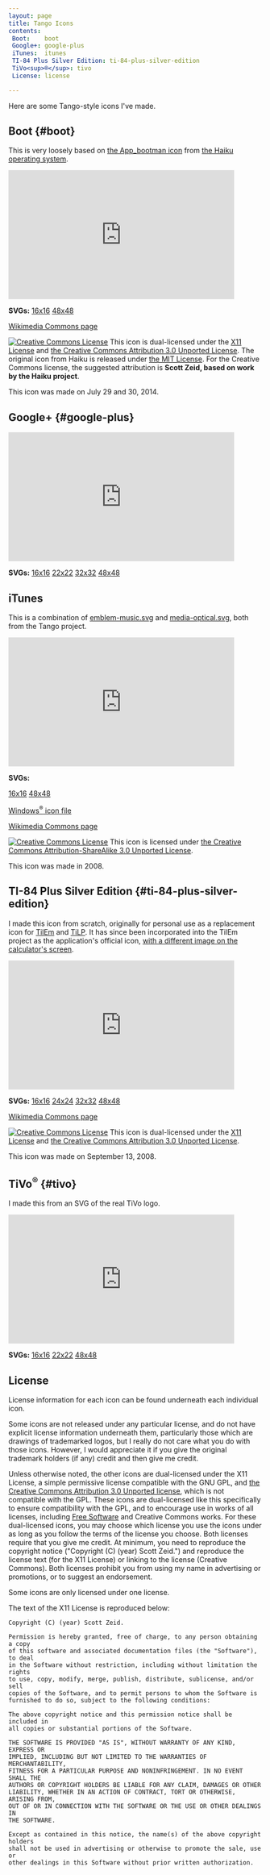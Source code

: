 ```yaml
--- 
layout: page
title: Tango Icons
contents:
 Boot:    boot
 Google+: google-plus
 iTunes:  itunes
 TI-84 Plus Silver Edition: ti-84-plus-silver-edition
 TiVo<sup>®</sup>: tivo
 License: license

---
```


Here are some Tango-style icons I've made.

## Boot {#boot}

This is very loosely based on
[the App\_bootman icon](//uploads.s.zeid.me/tango-icons/Boot/App_bootman.svg)
from [the Haiku operating system](https://www.haiku-os.org/).

<iframe style="width: 448px; height: 256px; overflow: hidden; border-style: none;" height="256" src="http://uploads.s.zeid.me/tango-icons/display.php?icon=Boot" width="448"><!----></iframe>

**SVGs:**
[16x16](http://uploads.s.zeid.me/tango-icons/Boot/Boot-16.svg)
[48x48](http://uploads.s.zeid.me/tango-icons/Boot/Boot-48.svg)

[Wikimedia Commons page](https://commons.wikimedia.org/wiki/File:Boot_icon.svg)

[![Creative Commons License](https://i.creativecommons.org/l/by/3.0/80x15.png)](https://creativecommons.org/licenses/by/3.0/)
This icon is dual-licensed under the [X11 License](#license) and
[the Creative Commons Attribution 3.0 Unported License](https://creativecommons.org/licenses/by/3.0/).
The original icon from Haiku is released under [the MIT License](https://tldrlegal.com/license/mit-license).
For the Creative Commons license, the suggested attribution is
**Scott Zeid, based on work by the Haiku project**.

This icon was made on July 29 and 30, 2014.

## Google+ {#google-plus}

<iframe style="width: 448px; height: 256px; overflow: hidden; border-style: none;" height="256" src="http://uploads.s.zeid.me/tango-icons/display.php?icon=Google-Plus" width="448"><!----></iframe>

**SVGs:**
[16x16](http://uploads.s.zeid.me/tango-icons/Google-Plus/Google-Plus-16.svg)
[22x22](http://uploads.s.zeid.me/tango-icons/Google-Plus/Google-Plus-22.svg)
[32x32](http://uploads.s.zeid.me/tango-icons/Google-Plus/Google-Plus-32.svg)
[48x48](http://uploads.s.zeid.me/tango-icons/Google-Plus/Google-Plus-48.svg)

## iTunes

This is a combination of
[emblem-music.svg](http://uploads.s.zeid.me/tango-icons/iTunes/emblem-music.svg) and
[media-optical.svg](http://uploads.s.zeid.me/tango-icons/iTunes/media-optical.svg),
both from the Tango project.

<iframe style="width: 448px; height: 256px; overflow: hidden; border-style: none;" height="256" src="http://uploads.s.zeid.me/tango-icons/display.php?icon=iTunes" width="448"><!----></iframe>

**SVGs:**

[16x16](http://uploads.s.zeid.me/tango-icons/iTunes/iTunes-16.svg)
[48x48](http://uploads.s.zeid.me/tango-icons/iTunes/iTunes-48.svg)

[Windows<sup>®</sup> icon file](http://uploads.s.zeid.me/tango-icons/iTunes/iTunes.ico)

[Wikimedia Commons page](https://commons.wikimedia.org/wiki/File:ITunes.svg)

[![Creative Commons License](https://i.creativecommons.org/l/by-sa/3.0/80x15.png)](https://creativecommons.org/licenses/by-sa/3.0/)
This icon is licensed under
[the Creative Commons Attribution-ShareAlike 3.0 Unported License](https://creativecommons.org/licenses/by-sa/3.0/).

This icon was made in 2008.

## TI-84 Plus Silver Edition {#ti-84-plus-silver-edition}

I made this icon from scratch, originally for personal use as a replacement
icon for [TilEm](http://lpg.ticalc.org/prj_tilem/) and
[TiLP](http://lpg.ticalc.org/prj_tilp/).  It has since been incorporated into
the TilEm project as the application's official icon,
[with a different image on the calculator's screen](http://uploads.srwz.us/tango-icons/TI-84-Plus-Silver-Edition/TilEm-48.png).

<iframe style="width: 448px; height: 256px; overflow: hidden; border-style: none;" height="256" src="http://uploads.s.zeid.me/tango-icons/display.php?icon=TI-84-Plus-Silver-Edition" width="448"><!----></iframe>

**SVGs:**
[16x16](http://uploads.s.zeid.me/tango-icons/TI-84-Plus-Silver-Edition/TI-84-Plus-Silver-Edition-16.svg)
[24x24](http://uploads.s.zeid.me/tango-icons/TI-84-Plus-Silver-Edition/TI-84-Plus-Silver-Edition-24.svg)
[32x32](http://uploads.s.zeid.me/tango-icons/TI-84-Plus-Silver-Edition/TI-84-Plus-Silver-Edition-32.svg)
[48x48](http://uploads.s.zeid.me/tango-icons/TI-84-Plus-Silver-Edition/TI-84-Plus-Silver-Edition-48.svg)

[Wikimedia Commons page](https://commons.wikimedia.org/wiki/File:Calculator-ti-84-plus-silver-edition.svg)

[![Creative Commons License](https://i.creativecommons.org/l/by/3.0/80x15.png)](https://creativecommons.org/licenses/by/3.0/)
This icon is dual-licensed under the [X11 License](#license) and
[the Creative Commons Attribution 3.0 Unported License](https://creativecommons.org/licenses/by/3.0/).

This icon was made on September 13, 2008.

## TiVo<sup>®</sup> {#tivo}

I made this from an SVG of the real TiVo logo.

<iframe style="width: 448px; height: 256px; overflow: hidden; border-style: none;" height="256" src="http://uploads.s.zeid.me/tango-icons/display.php?icon=TiVo" width="448"><!----></iframe>

**SVGs:**
[16x16](http://uploads.s.zeid.me/tango-icons/TiVo/TiVo-16.svg)
[22x22](http://uploads.s.zeid.me/tango-icons/TiVo/TiVo-22.svg)
[48x48](http://uploads.s.zeid.me/tango-icons/TiVo/TiVo-48.svg)

## License

License information for each icon can be found underneath each individual icon.

Some icons are not released under any particular license, and do not have
explicit license information underneath them, particularly those which are
drawings of trademarked logos, but I really do not care what you do with
those icons. However, I would appreciate it if you give the original trademark
holders (if any) credit and then give me credit.

Unless otherwise noted, the other icons are dual-licensed under the X11 License,
a simple permissive license compatible with the GNU GPL, and
[the Creative Commons Attribution 3.0 Unported license](https://creativecommons.org/licenses/by/3.0/),
which is not compatible with the GPL. These icons are dual-licensed like this
specifically to ensure compatibility with the GPL, and to encourage use in works
of all licenses, including
[Free Software](https://www.gnu.org/philosophy/free-sw.html)
and Creative Commons works. For these dual-licensed icons, you may choose which
license you use the icons under as long as you follow the terms of the license
you choose. Both licenses require that you give me credit. At minimum, you need
to reproduce the copyright notice ("Copyright (C) (year) Scott Zeid.") and
reproduce the license text (for the X11 License) or linking to the license
(Creative Commons). Both licenses prohibit you from using my name in advertising
or promotions, or to suggest an endorsement.

Some icons are only licensed under one license.

The text of the X11 License is reproduced below:

    Copyright (C) (year) Scott Zeid.
    
    Permission is hereby granted, free of charge, to any person obtaining a copy
    of this software and associated documentation files (the "Software"), to deal
    in the Software without restriction, including without limitation the rights
    to use, copy, modify, merge, publish, distribute, sublicense, and/or sell
    copies of the Software, and to permit persons to whom the Software is
    furnished to do so, subject to the following conditions:
    
    The above copyright notice and this permission notice shall be included in
    all copies or substantial portions of the Software.
    
    THE SOFTWARE IS PROVIDED "AS IS", WITHOUT WARRANTY OF ANY KIND, EXPRESS OR
    IMPLIED, INCLUDING BUT NOT LIMITED TO THE WARRANTIES OF MERCHANTABILITY,
    FITNESS FOR A PARTICULAR PURPOSE AND NONINFRINGEMENT. IN NO EVENT SHALL THE
    AUTHORS OR COPYRIGHT HOLDERS BE LIABLE FOR ANY CLAIM, DAMAGES OR OTHER
    LIABILITY, WHETHER IN AN ACTION OF CONTRACT, TORT OR OTHERWISE, ARISING FROM,
    OUT OF OR IN CONNECTION WITH THE SOFTWARE OR THE USE OR OTHER DEALINGS IN
    THE SOFTWARE.
    
    Except as contained in this notice, the name(s) of the above copyright holders
    shall not be used in advertising or otherwise to promote the sale, use or
    other dealings in this Software without prior written authorization.
